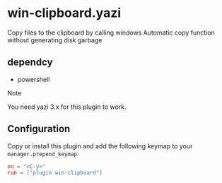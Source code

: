 # win-clipboard.yazi
Copy files to the clipboard by calling windows Automatic copy function without generating disk garbage

## dependcy
- powershell

> [!NOTE]
> You need yazi 3.x for this plugin to work.


## Configuration

Copy or install this plugin and add the following keymap to your `manager.prepend_keymap`:

```toml
on = "<C-y>"
run = ["plugin win-clipboard"]
```

